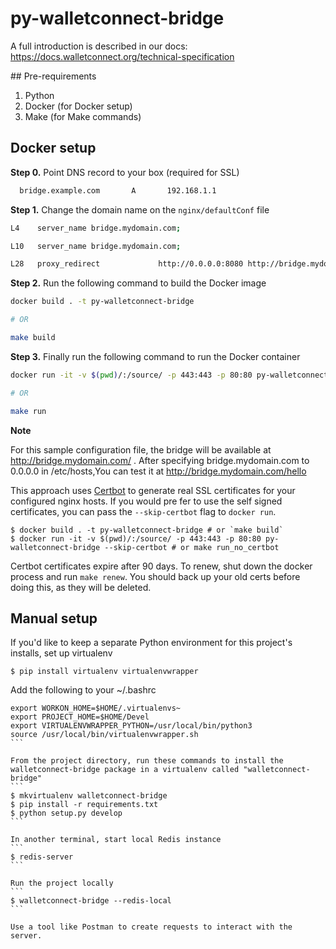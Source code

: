 # py-walletconnect-bridge
A full introduction is described in our docs: https://docs.walletconnect.org/technical-specification

## Pre-requirements

1. Python
2. Docker (for Docker setup)
3. Make (for Make commands)

## Docker setup

**Step 0.** Point DNS record to your box (required for SSL)

```bash
  bridge.example.com	   A	   192.168.1.1
```

**Step 1.** Change the domain name on the `nginx/defaultConf` file
```bash
L4    server_name bridge.mydomain.com;

L10   server_name bridge.mydomain.com;

L28   proxy_redirect             http://0.0.0.0:8080 http://bridge.mydomain.com;

```

**Step 2.** Run the following command to build the Docker image

```bash
docker build . -t py-walletconnect-bridge

# OR

make build
```

**Step 3.** Finally run the following command to run the Docker container
```bash
docker run -it -v $(pwd)/:/source/ -p 443:443 -p 80:80 py-walletconnect-bridge

# OR

make run
```

**Note**

For this sample configuration file, the bridge will be available at http://bridge.mydomain.com/ . After specifying bridge.mydomain.com to 0.0.0.0 in /etc/hosts,You can test it at http://bridge.mydomain.com/hello

This approach uses [Certbot](https://certbot.eff.org/) to generate real SSL certificates for your configured nginx hosts. If you would pre fer to use the self signed certificates, you can pass the `--skip-certbot` flag to `docker run`.
```
$ docker build . -t py-walletconnect-bridge # or `make build`
$ docker run -it -v $(pwd)/:/source/ -p 443:443 -p 80:80 py-walletconnect-bridge --skip-certbot # or make run_no_certbot
```

Certbot certificates expire after 90 days. To renew, shut down the docker process and run `make renew`. You should back up your old certs before doing this, as they will be deleted.

## Manual setup

If you'd like to keep a separate Python environment for this project's installs, set up virtualenv
```
$ pip install virtualenv virtualenvwrapper
```

Add the following to your ~/.bashrc
~~~
export WORKON_HOME=$HOME/.virtualenvs~
export PROJECT_HOME=$HOME/Devel
export VIRTUALENVWRAPPER_PYTHON=/usr/local/bin/python3
source /usr/local/bin/virtualenvwrapper.sh
```

From the project directory, run these commands to install the walletconnect-bridge package in a virtualenv called "walletconnect-bridge"
```
$ mkvirtualenv walletconnect-bridge
$ pip install -r requirements.txt
$ python setup.py develop
```

In another terminal, start local Redis instance
```
$ redis-server
```

Run the project locally
```
$ walletconnect-bridge --redis-local
```

Use a tool like Postman to create requests to interact with the server.
